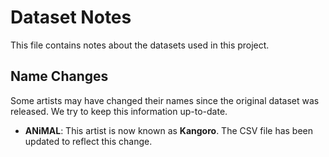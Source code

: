 # Dataset Notes

This file contains notes about the datasets used in this project.

## Name Changes

Some artists may have changed their names since the original dataset was released. We try to keep this information up-to-date.

- **ANiMAL**: This artist is now known as **Kangoro**. The CSV file has been updated to reflect this change.
